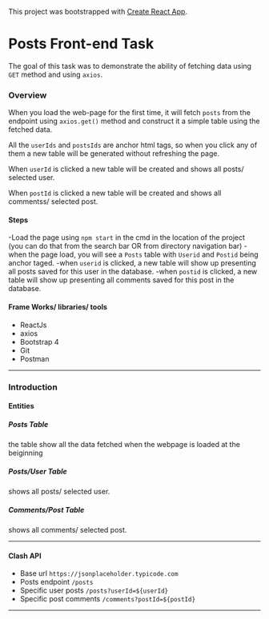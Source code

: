 This project was bootstrapped with [Create React App](https://github.com/facebook/create-react-app).

# Posts Front-end Task

The goal of this task was to demonstrate the ability of fetching data using `GET` method and using `axios`.

### Overview

When you load the web-page for the first time, it will fetch `posts` from the endpoint using `axios.get()` method and construct it a simple table using the fetched data.

All the `userIds` and `postsIds` are anchor html tags, so when you click any of them a new table will be generated without refreshing the page.

When `userId` is clicked a new table will be created and shows all posts/ selected user.

When `postId` is clicked a new table will be created and shows all commentss/ selected post.

#### Steps

-Load the page using `npm start` in the cmd in the location of the project (you can do that from the search bar OR from directory navigation bar)
-when the page load, you will see a `Posts` table with `Userid` and `Postid` being anchor taged.
-when `userid` is clicked, a new table will show up presenting all posts saved for this user in the database.
-when `postid` is clicked, a new table will show up presenting all comments saved for this post in the database.

#### Frame Works/ libraries/ tools

- ReactJs
- axios
- Bootstrap 4
- Git
- Postman

---

### Introduction

#### Entities

##### Posts Table

the table show all the data fetched when the webpage is loaded at the beiginning

##### Posts/User Table

shows all posts/ selected user.

##### Comments/Post Table

shows all comments/ selected post.

---

#### Clash API

- Base url `https://jsonplaceholder.typicode.com`
- Posts endpoint `/posts`
- Specific user posts `/posts?userId=${userId}`
- Specific post comments `/comments?postId=${postId}`

---
